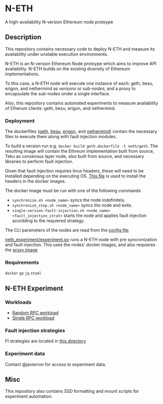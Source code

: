 # N-ETH

A high-availability N-version Ethereum node protoype 

## Description

This repository contains necessary code to deploy N-ETH and measure its availability under unstable execution environments.

N-ETH is an N-version Ethereum Node protoype which aims to improve API availability. N-ETH builds on the existing diversity of Ethereum implementations.

To this case, a N-ETH node will execute one instance of each: geth, besu, erigon, and nethermind as _verisons_ or _sub-nodes_; and a proxy to encapsulate the sub-nodes under a single interface.

Also, this repository contains automated experiments to measure availability of Etherum clients: geth, besu, erigon, and nethermind.

### Deployment

The dockerfiles ([geth](geth.dockerfile), [besu](besu.dockerfile), [erigon](erigon.dockerfile), and [nethermind](nethermind.dockerfile)) contain the necessary files to execute them along with fault injection modules.

To build a version run e.g. `docker build geth.dockerfile -t neth/geth`. The resulting image will contain the Ethreum implementation built from source, Teku as consensus layer node, also built from source, and necessary libraries to perform fault injection.

Given that fault injection requires linux headers, these will need to be installed depending on the executing OS. [This file](kernel-headers.dockerfile) is used to install the headers in the docker images.

The docker image must be run with one of the following commands
- `synchronize.sh <node_name>` syncs the node indefinitely. 
- `synchronize_stop.sh <node_name>` syncs the node and exits.
- `single-version-fault-injection.sh <node_name> <fault_injection_strat>` starts the node and applies fault injection acordding to the requiered strategy.

The CLI parameters of the nodes are read from the [config file](config.toml)

[neth_experiment/experiment.go](`neth_experiment/experiment.go`) runs a N-ETH node with pre syncronization and fault injection. This uses the nodes' docker images, and also requieres the [proxy image](proxy/dockerfile)

### Requirements

`docker`
`go`
`jq` 
`stoml`

## N-ETH Experiment

### Workloads

- [Random RPC workload](requests-random.go)
- [Single RPC workload](requests-get-block.go)

### Fault injection strategies

FI strategies are located in [this directory](error_models)

### Experiment data

Contact @javierron for access to experiment data.

## Misc

This repository also contains SSD formatting and mount scripts for experiment automation. 
